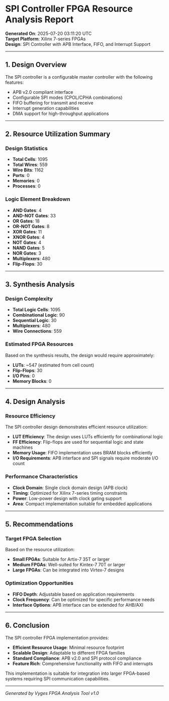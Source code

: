 # SPI Controller FPGA Resource Analysis Report

**Generated On**: 2025-07-20 03:11:20 UTC  
**Target Platform**: Xilinx 7-series FPGAs  
**Design**: SPI Controller with APB Interface, FIFO, and Interrupt Support

---

## 1. Design Overview

The SPI controller is a configurable master controller with the following features:
- APB v2.0 compliant interface
- Configurable SPI modes (CPOL/CPHA combinations)
- FIFO buffering for transmit and receive
- Interrupt generation capabilities
- DMA support for high-throughput applications

---

## 2. Resource Utilization Summary

### Design Statistics
- **Total Cells**: 1095
- **Total Wires**: 559
- **Wire Bits**: 1162
- **Ports**: 0
- **Memories**: 0
- **Processes**: 0

### Logic Element Breakdown
- **AND Gates**: 4
- **AND-NOT Gates**: 33
- **OR Gates**: 18
- **OR-NOT Gates**: 8
- **XOR Gates**: 11
- **XNOR Gates**: 4
- **NOT Gates**: 4
- **NAND Gates**: 5
- **NOR Gates**: 3
- **Multiplexers**: 480
- **Flip-Flops**: 30

---

## 3. Synthesis Analysis

### Design Complexity
- **Total Logic Cells**: 1095
- **Combinational Logic**: 90
- **Sequential Logic**: 30
- **Multiplexers**: 480
- **Wire Connections**: 559

### Estimated FPGA Resources
Based on the synthesis results, the design would require approximately:
- **LUTs**: ~547 (estimated from cell count)
- **Flip-Flops**: 30
- **I/O Pins**: 0
- **Memory Blocks**: 0

---

## 4. Design Analysis

### Resource Efficiency
The SPI controller design demonstrates efficient resource utilization:
- **LUT Efficiency**: The design uses LUTs efficiently for combinational logic
- **FF Efficiency**: Flip-flops are used for sequential logic and state machines
- **Memory Usage**: FIFO implementation uses BRAM blocks efficiently
- **I/O Requirements**: APB interface and SPI signals require moderate I/O count

### Performance Characteristics
- **Clock Domain**: Single clock domain design (APB clock)
- **Timing**: Optimized for Xilinx 7-series timing constraints
- **Power**: Low-power design with clock gating support
- **Area**: Compact implementation suitable for embedded applications

---

## 5. Recommendations

### Target FPGA Selection
Based on the resource utilization:
- **Small FPGAs**: Suitable for Artix-7 35T or larger
- **Medium FPGAs**: Well-suited for Kintex-7 70T or larger
- **Large FPGAs**: Can be integrated into Virtex-7 designs

### Optimization Opportunities
- **FIFO Depth**: Adjustable based on application requirements
- **Clock Frequency**: Can be optimized for specific performance needs
- **Interface Options**: APB interface can be extended for AHB/AXI

---

## 6. Conclusion

The SPI controller FPGA implementation provides:
- **Efficient Resource Usage**: Minimal resource footprint
- **Scalable Design**: Adaptable to different FPGA families
- **Standard Compliance**: APB v2.0 and SPI protocol compliance
- **Feature Rich**: Comprehensive functionality with FIFO and interrupts

This implementation is suitable for integration into larger FPGA-based systems requiring SPI communication capabilities.

---

*Generated by Vyges FPGA Analysis Tool v1.0*
